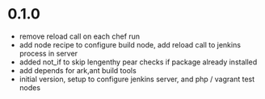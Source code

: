 0.1.0
=====

- remove reload call on each chef run
- add node recipe to configure build node, add reload call to jenkins process in server
- added not_if to skip lengenthy pear checks if package already installed
- add depends for ark,ant build tools
- initial version, setup to configure jenkins server, and php / vagrant test nodes
